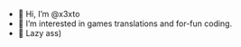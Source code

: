 - 👋 Hi, I’m @x3xto
- 👀 I’m interested in games translations and for-fun coding.
- 🐼 Lazy ass)

<!---
x3xto/x3xto is a ✨ special ✨ repository because its `README.md` (this file) appears on your GitHub profile.
You can click the Preview link to take a look at your changes.
--->
